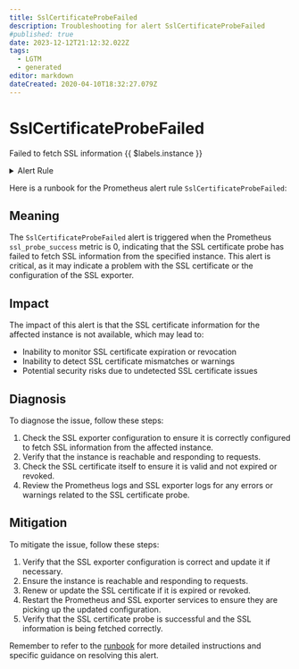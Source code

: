 ```yaml
---
title: SslCertificateProbeFailed
description: Troubleshooting for alert SslCertificateProbeFailed
#published: true
date: 2023-12-12T21:12:32.022Z
tags: 
  - LGTM
  - generated
editor: markdown
dateCreated: 2020-04-10T18:32:27.079Z
---
```


# SslCertificateProbeFailed

Failed to fetch SSL information {{ $labels.instance }}

<details>
  <summary>Alert Rule</summary>

{{% rule "ssl/ribbybibby-ssl-exporter.yml" "SslCertificateProbeFailed" %}}

{{% comment %}}

```yaml
alert: SslCertificateProbeFailed
expr: ssl_probe_success == 0
for: 0m
labels:
    severity: critical
annotations:
    summary: SSL certificate probe failed (instance {{ $labels.instance }})
    description: |-
        Failed to fetch SSL information {{ $labels.instance }}
          VALUE = {{ $value }}
          LABELS = {{ $labels }}
    runbook: https://srerun.github.io/prometheus-alerts/runbooks/ribbybibby-ssl-exporter/sslcertificateprobefailed/

```

{{% /comment %}}

</details>


Here is a runbook for the Prometheus alert rule `SslCertificateProbeFailed`:

## Meaning

The `SslCertificateProbeFailed` alert is triggered when the Prometheus `ssl_probe_success` metric is 0, indicating that the SSL certificate probe has failed to fetch SSL information from the specified instance. This alert is critical, as it may indicate a problem with the SSL certificate or the configuration of the SSL exporter.

## Impact

The impact of this alert is that the SSL certificate information for the affected instance is not available, which may lead to:

* Inability to monitor SSL certificate expiration or revocation
* Inability to detect SSL certificate mismatches or warnings
* Potential security risks due to undetected SSL certificate issues

## Diagnosis

To diagnose the issue, follow these steps:

1. Check the SSL exporter configuration to ensure it is correctly configured to fetch SSL information from the affected instance.
2. Verify that the instance is reachable and responding to requests.
3. Check the SSL certificate itself to ensure it is valid and not expired or revoked.
4. Review the Prometheus logs and SSL exporter logs for any errors or warnings related to the SSL certificate probe.

## Mitigation

To mitigate the issue, follow these steps:

1. Verify that the SSL exporter configuration is correct and update it if necessary.
2. Ensure the instance is reachable and responding to requests.
3. Renew or update the SSL certificate if it is expired or revoked.
4. Restart the Prometheus and SSL exporter services to ensure they are picking up the updated configuration.
5. Verify that the SSL certificate probe is successful and the SSL information is being fetched correctly.

Remember to refer to the [runbook](https://srerun.github.io/prometheus-alerts/runbooks/ribbybibby-ssl-exporter/sslcertificateprobefailed/) for more detailed instructions and specific guidance on resolving this alert.